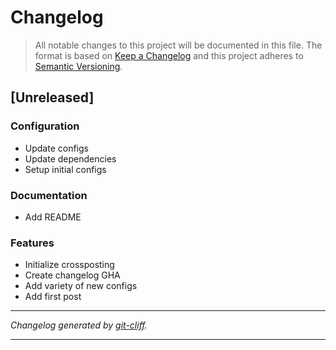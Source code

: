 # Changelog

> All notable changes to this project will be documented in this file. The format is based on
[Keep a Changelog](http://keepachangelog.com/) and this project adheres to
[Semantic Versioning](http://semver.org/).

## [Unreleased]

### Configuration

- Update configs
- Update dependencies
- Setup initial configs

### Documentation

- Add README

### Features

- Initialize crossposting
- Create changelog GHA
- Add variety of new configs
- Add first post

***
*Changelog generated by [git-cliff](https://github.com/orhun/git-cliff).*
***
